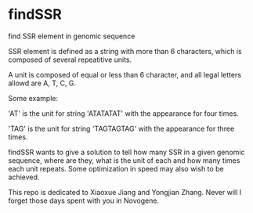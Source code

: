 # findSSR
find SSR element in genomic sequence

SSR element is defined as a string with more than 6 characters,
  which is composed of several repeatitive units.

A unit is composed of equal or less than 6 character, and all legal letters allowd are A, T, C, G.

Some example:

'AT' is the unit for string 'ATATATAT' with the appearance for four times.
  
'TAG' is the unit for string 'TAGTAGTAG' with the appearance for three times.

findSSR wants to give a solution to tell how many SSR in a given genomic sequence, where are they, what is the unit of each and how many times each unit repeats.
Some optimization in speed may also wish to be achieved.

This repo is dedicated to Xiaoxue Jiang and Yongjian Zhang. Never will I forget those days spent with you in Novogene.